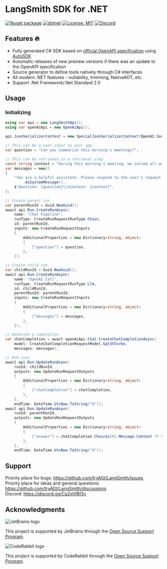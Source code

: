 # LangSmith SDK for .NET

[![Nuget package](https://img.shields.io/nuget/vpre/LangSmith)](https://www.nuget.org/packages/LangSmith/)
[![dotnet](https://github.com/tryAGI/LangSmith/actions/workflows/dotnet.yml/badge.svg?branch=main)](https://github.com/tryAGI/LangSmith/actions/workflows/dotnet.yml)
[![License: MIT](https://img.shields.io/github/license/tryAGI/LangSmith)](https://github.com/tryAGI/LangSmith/blob/main/LICENSE.txt)
[![Discord](https://img.shields.io/discord/1115206893015662663?label=Discord&logo=discord&logoColor=white&color=d82679)](https://discord.gg/Ca2xhfBf3v)

## Features 🔥
- Fully generated C# SDK based on [official OpenAPI specification](https://api.smith.langchain.com/openapi.json) using [AutoSDK](https://github.com/tryAGI/AutoSDK)
- Automatic releases of new preview versions if there was an update to the OpenAPI specification
- Source generator to define tools natively through C# interfaces
- All modern .NET features - nullability, trimming, NativeAOT, etc.
- Support .Net Framework/.Net Standard 2.0

## Usage

### Initializing

```csharp
using var api = new LangSmithApi();
using var openAiApi = new OpenAiApi();

api.JsonSerializerContext = new SpecialJsonSerializerContext(OpenAI.SourceGenerationContext.Default);

// This can be a user input to your app
var question = "Can you summarize this morning's meetings?";

// This can be retrieved in a retrieval step
const string context = "During this morning's meeting, we solved all world conflict.";
var messages = new[]
{
    "You are a helpful assistant. Please respond to the user's request only based on the given context."
        .AsSystemMessage(),
    $"Question: {question}\\nContext: {context}",
};

// Create parent run
var parentRunId = Guid.NewGuid();
await api.Run.CreateRunAsync(
    name: "Chat Pipeline",
    runType: CreateRunRequestRunType.Chain,
    id: parentRunId,
    inputs: new CreateRunRequestInputs
    {
        AdditionalProperties = new Dictionary<string, object>
        {
            ["question"] = question,
        },
    });

// Create child run
var childRunId = Guid.NewGuid();
await api.Run.CreateRunAsync(
    name: "OpenAI Call",
    runType: CreateRunRequestRunType.Llm,
    id: childRunId,
    parentRunId: parentRunId,
    inputs: new CreateRunRequestInputs
    {
        AdditionalProperties = new Dictionary<string, object>
        {
            ["messages"] = messages,
        },
    });

// Generate a completion
var chatCompletion = await openAiApi.Chat.CreateChatCompletionAsync(
    model: CreateChatCompletionRequestModel.Gpt35Turbo,
    messages: messages);

// End runs
await api.Run.UpdateRunAsync(
    runId: childRunId,
    outputs: new UpdateRunRequestOutputs
    {
        AdditionalProperties = new Dictionary<string, object>
        {
            ["chatCompletion"] = chatCompletion,
        },
    },
    endTime: DateTime.UtcNow.ToString("O"));
await api.Run.UpdateRunAsync(
    runId: parentRunId,
    outputs: new UpdateRunRequestOutputs
    {
        AdditionalProperties = new Dictionary<string, object>
        {
            ["answer"] = chatCompletion.Choices[0].Message.Content ?? string.Empty,
        },
    },
    endTime: DateTime.UtcNow.ToString("O"));
```

## Support

Priority place for bugs: https://github.com/tryAGI/LangSmith/issues  
Priority place for ideas and general questions: https://github.com/tryAGI/LangSmith/discussions  
Discord: https://discord.gg/Ca2xhfBf3v  

## Acknowledgments

![JetBrains logo](https://resources.jetbrains.com/storage/products/company/brand/logos/jetbrains.png)

This project is supported by JetBrains through the [Open Source Support Program](https://jb.gg/OpenSourceSupport).

![CodeRabbit logo](https://opengraph.githubassets.com/1c51002d7d0bbe0c4fd72ff8f2e58192702f73a7037102f77e4dbb98ac00ea8f/marketplace/coderabbitai)

This project is supported by CodeRabbit through the [Open Source Support Program](https://github.com/marketplace/coderabbitai).